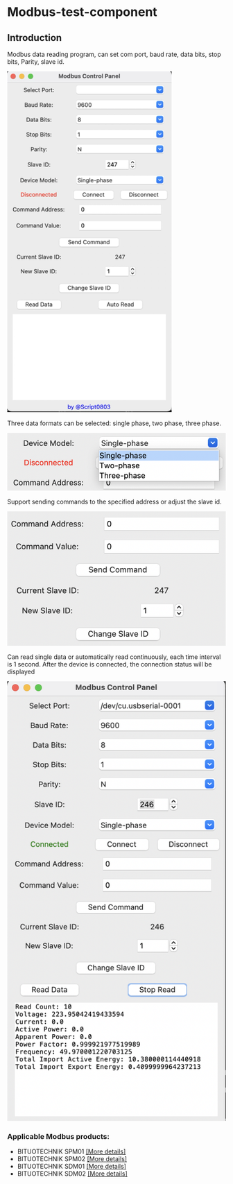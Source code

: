 # Modbus-test-component

## Introduction

Modbus data reading program, can set com port, baud rate, data bits, stop bits, Parity, slave id.

![](/images/interface.jpg)

Three data formats can be selected: single phase, two phase, three phase.

![](/images/format.jpg)

Support sending commands to the specified address or adjust the slave id.

![](/images/command.jpg)

Can read single data or automatically read continuously, each time interval is 1 second.
After the device is connected, the connection status will be displayed

![](/images/readData.jpg)

### Applicable Modbus products: 

- BITUOTECHNIK SPM01 [[More details]](https://shop.bituo-technik.com/products/modbus485-energy-meter-spm01-1p-n-63a)
- BITUOTECHNIK SPM02 [[More details]](https://shop.bituo-technik.com/products/tuya-wifi-energy-meter-spm02-3p-n-63a-copy)
- BITUOTECHNIK SDM01 [[More details]](https://shop.bituo-technik.com/collections/all)
- BITUOTECHNIK SDM02 [[More details]](https://shop.bituo-technik.com/collections/all)